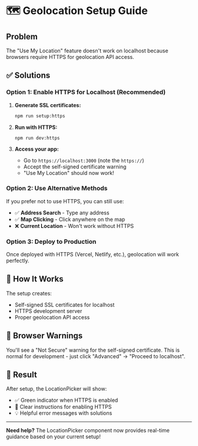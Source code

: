 # 🗺️ Geolocation Setup Guide

## Problem
The "Use My Location" feature doesn't work on localhost because browsers require HTTPS for geolocation API access.

## ✅ Solutions

### **Option 1: Enable HTTPS for Localhost (Recommended)**

1. **Generate SSL certificates:**
   ```bash
   npm run setup:https
   ```

2. **Run with HTTPS:**
   ```bash
   npm run dev:https
   ```

3. **Access your app:**
   - Go to `https://localhost:3000` (note the `https://`)
   - Accept the self-signed certificate warning
   - "Use My Location" should now work!

### **Option 2: Use Alternative Methods**

If you prefer not to use HTTPS, you can still use:
- ✅ **Address Search** - Type any address
- ✅ **Map Clicking** - Click anywhere on the map
- ❌ **Current Location** - Won't work without HTTPS

### **Option 3: Deploy to Production**

Once deployed with HTTPS (Vercel, Netlify, etc.), geolocation will work perfectly.

## 🔧 How It Works

The setup creates:
- Self-signed SSL certificates for localhost
- HTTPS development server
- Proper geolocation API access

## 🚨 Browser Warnings

You'll see a "Not Secure" warning for the self-signed certificate. This is normal for development - just click "Advanced" → "Proceed to localhost".

## 🎯 Result

After setup, the LocationPicker will show:
- ✅ Green indicator when HTTPS is enabled
- 🚀 Clear instructions for enabling HTTPS
- 💡 Helpful error messages with solutions

---

**Need help?** The LocationPicker component now provides real-time guidance based on your current setup!

